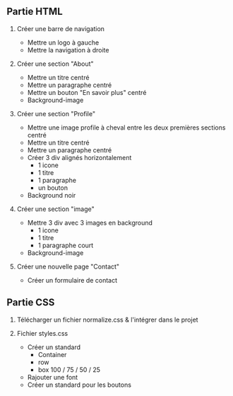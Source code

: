 ## Partie HTML

1. Créer une barre de navigation

   - Mettre un logo à gauche
   - Mettre la navigation à droite

2. Créer une section "About"

   - Mettre un titre centré
   - Mettre un paragraphe centré
   - Mettre un bouton "En savoir plus" centré
   - Background-image

3. Créer une section "Profile"

   - Mettre une image profile à cheval entre les deux premières sections centré
   - Mettre un titre centré
   - Mettre un paragraphe centré
   - Créer 3 div alignés horizontalement
     - 1 icone
     - 1 titre
     - 1 paragraphe
     - un bouton
   - Background noir

4. Créer une section "image"

   - Mettre 3 div avec 3 images en background
     - 1 icone
     - 1 titre
     - 1 paragraphe court
   - Background-image

5. Créer une nouvelle page "Contact"
   - Créer un formulaire de contact

## Partie CSS

1. Télécharger un fichier normalize.css & l'intégrer dans le projet

2. Fichier styles.css
   - Créer un standard
     - Container
     - row
     - box 100 / 75 / 50 / 25
   - Rajouter une font
   - Créer un standard pour les boutons
